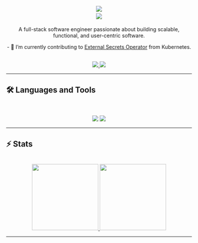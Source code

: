 <p align="center">
  <img src="https://capsule-render.vercel.app/api?type=waving&color=auto&height=300&theme=tokyonight&section=header&text=Hi%20There!&fontSize=90" />
</p>

<h1 align="center" style="margin-top: -10px;">
    <img src="https://readme-typing-svg.herokuapp.com/?font=Inter&size=48&center=true&vCenter=true&width=500&height=70&color=4493F8&duration=4000&lines=I'm+Adrian+Vo;" />
</h1>

<p align="center">
  A full-stack software engineer passionate about building scalable, functional, and user-centric software.
</p>

<p align="center">
  - 🌱 I’m currently contributing to <a href="https://github.com/external-secrets/external-secrets">External Secrets Operator</a> from Kubernetes. <br>
</p>

<br>

<div align="center">
  <a href="mailto:adriankvo22@gmail.com">
    <img src="https://img.shields.io/badge/Gmail-333333?style=for-the-badge&logo=gmail&logoColor=red" />
  </a>
  <a href="https://www.linkedin.com/in/adrian-vo-9182162a5" target="_blank">
    <img src="https://img.shields.io/badge/LinkedIn-0077B5?style=for-the-badge&logo=linkedin&logoColor=white" target="_blank" />
  </a>
</div>

<hr>

## 🛠️ Languages and Tools

<br>

<p align="center">
  <img src="https://skillicons.dev/icons?i=go,ts,js,python,c,cpp,html,css,java," />
  <img src="https://skillicons.dev/icons?i=tailwind,nodejs,react,nextjs,postgres,aws,git,github,docker,postman,mysql" />
</p>

<hr>

## ⚡️ Stats

<br>

<div align="center">
  <a href="https://github.com/anuraghazra/github-readme-stats">
    <img height="180em" src="https://github-readme-stats.vercel.app/api?username=AddRain1&show_icons=true&rank_icon=github&theme=tokyonight" />
  </a>
  <a href="https://github.com/anuraghazra/github-readme-stats">
    <img height="180em" src="https://github-readme-stats.vercel.app/api/top-langs/?username=AddRain1&layout=compact&theme=tokyonight" />
  </a>
</div>

<hr>
